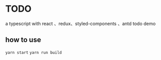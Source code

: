 # TODO
a typescript with react 、redux、styled-components 、antd todo demo

## how to use 
`yarn start`
`yarn run build`